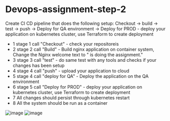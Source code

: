 # Devops-assignment-step-2
Create CI CD pipeline that does the following setup:
Checkout -> build -> test -> push -> Deploy for QA environment -> Deploy for PROD - deploy your application on kubernetes cluster, use Terraform to create deployment

 - 1 stage 1 call "Checkout" - check your repositoreis
 - 2 stage 2 call "Build" - Build nginx application on container system, Change the Nginx welcome text to "<your name> is doing the assignment."
 - 3 stage 3 call "test" - do same test with any tools and checks if your changes has been setup
 - 4 stage 4 call "push" - upload your application to cloud
 - 5 stage 4 call "deploy for QA" - Deploy the application on the QA environment
 - 6 stage 5 call "Deploy for PROD" - deploy your application on kubernetes cluster, use Terraform to create deployment
 - 7 All changes should persist through kubernetes restart 
 - 8 All the system should be run as a container

![image](https://user-images.githubusercontent.com/113102456/233776122-cd159fdd-3aef-437a-a147-6b00fb9c2c83.png)
![image](https://user-images.githubusercontent.com/113102456/233776140-1c9ee4f3-49b2-45ea-b556-5f37768021f8.png)
